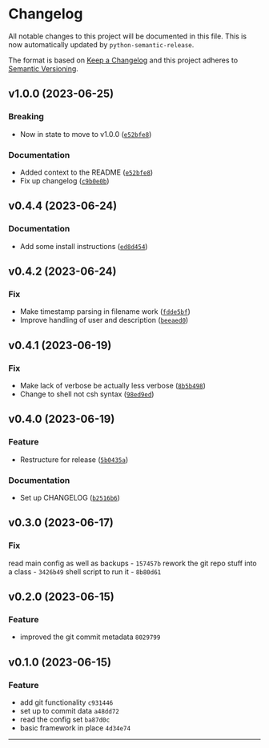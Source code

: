 # Changelog

All notable changes to this project will be documented in this file.
This is now automatically updated by `python-semantic-release`.

The format is based on [Keep a Changelog](http://keepachangelog.com/en/1.0.0/)
and this project adheres to [Semantic Versioning](http://semver.org/spec/v2.0.0.html).

<!--next-version-placeholder-->

## v1.0.0 (2023-06-25)

### Breaking

* Now in state to move to v1.0.0 ([`e52bfe8`](https://github.com/nigelm/pfsense_git_config/commit/e52bfe80e6871dd3dc7c3332778cfcf2d3c0c201))

### Documentation

* Added context to the README ([`e52bfe8`](https://github.com/nigelm/pfsense_git_config/commit/e52bfe80e6871dd3dc7c3332778cfcf2d3c0c201))
* Fix up changelog ([`c9b0e0b`](https://github.com/nigelm/pfsense_git_config/commit/c9b0e0b2dd62613671614d8af1c2dcc4a27d7e31))

## v0.4.4 (2023-06-24)

### Documentation

* Add some install instructions ([`ed8d454`](https://github.com/nigelm/pfsense_git_config/commit/ed8d4546dfa3c60e18ba5870ad8ae9201771a646))

## v0.4.2 (2023-06-24)

### Fix

* Make timestamp parsing in filename work ([`fdde5bf`](https://github.com/nigelm/pfsense_git_config/commit/fdde5bf9abc6c13147e5c7a901503a208bc5b70c))
* Improve handling of user and description ([`beeaed0`](https://github.com/nigelm/pfsense_git_config/commit/beeaed0500be88b32b3dec30db152ef13d1f60dd))

## v0.4.1 (2023-06-19)

### Fix

* Make lack of verbose be actually less verbose ([`8b5b498`](https://github.com/nigelm/pfsense_git_config/commit/8b5b49885b56207653025ab231895a7c1893d63a))
* Change to shell not csh syntax ([`98ed9ed`](https://github.com/nigelm/pfsense_git_config/commit/98ed9ed327890f53be364daa2ba682b2dc7e5615))

## v0.4.0 (2023-06-19)

### Feature

* Restructure for release ([`5b0435a`](https://github.com/nigelm/pfsense_git_config/commit/5b0435a217a1618aad49bc70a7a644e091055e3a))

### Documentation

* Set up CHANGELOG ([`b2516b6`](https://github.com/nigelm/pfsense_git_config/commit/b2516b64c4aaf75c1f910bd9199540c0560f6ddb))


## v0.3.0 (2023-06-17)

### Fix

read main config as well as backups - `157457b`
rework the git repo stuff into a class - `3426b49`
shell script to run it - `8b80d61`

## v0.2.0 (2023-06-15)

### Feature

- improved the git commit metadata `8029799`

## v0.1.0 (2023-06-15)

### Feature

- add git functionality `c931446`
- set up to commit data `a48dd72`
- read the config set `ba87d0c`
- basic framework in place `4d34e74`


----
